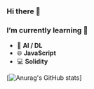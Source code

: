 ### Hi there 👋

### I’m currently learning 🌱
- 🤖 **AI / DL**
- 🌐 **JavaScript**
- 💻 **Solidity**
<!--
**parkkh07/parkkh07** is a ✨ _special_ ✨ repository because its `README.md` (this file) appears on your GitHub profile.

Here are some ideas to get you started:

- 🔭 I’m currently working on ...
- 🌱 I’m currently learning ...
- 👯 I’m looking to collaborate on ...
- 🤔 I’m looking for help with ...
- 💬 Ask me about ...
- 📫 How to reach me: ...
- 😄 Pronouns: ...
- ⚡ Fun fact: ...
-->
[![Anurag's GitHub stats](https://github-readme-stats.vercel.app/api?username=parkkh07&&show_icons=true&theme=radical)]
